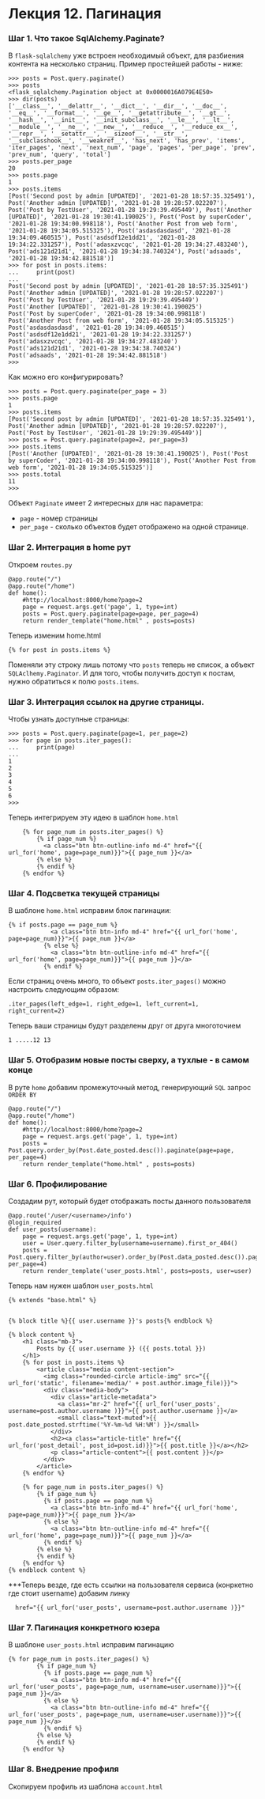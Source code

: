 # Лекция 12. Пагинация

### Шаг 1. Что такое SqlAlchemy.Paginate?
В ```flask-sqlalchemy``` уже встроен необходимый объект, для разбиения контента на несколько страниц.
Пример простейшей работы - ниже:

```
>>> posts = Post.query.paginate()
>>> posts
<flask_sqlalchemy.Pagination object at 0x0000016A079E4E50>
>>> dir(posts)
['__class__', '__delattr__', '__dict__', '__dir__', '__doc__', '__eq__', '__format__', '__ge__', '__getattribute__', '__gt__', '__hash__', '__init__', '__init_subclass__', '__le__', '__lt__', '__module__', '__ne__', '__new__', '__reduce__', '__reduce_ex__', '__repr__', '__setattr__', '__sizeof__', '__str__', '__subclasshook__', '__weakref__', 'has_next', 'has_prev', 'items', 'iter_pages', 'next', 'next_num', 'page', 'pages', 'per_page', 'prev', 'prev_num', 'query', 'total']
>>> posts.per_page
20
>>> posts.page
1
>>> posts.items
[Post('Second post by admin [UPDATED]', '2021-01-28 18:57:35.325491'), Post('Another admin [UPDATED]', '2021-01-28 19:28:57.022207'), Post('Post by TestUser', '2021-01-28 19:29:39.495449'), Post('Another [UPDATED]', '2021-01-28 19:30:41.190025'), Post('Post by superCoder', '2021-01-28 19:34:00.998118'), Post('Another Post from web form', '2021-01-28 19:34:05.515325'), Post('asdasdasdasd', '2021-01-28 19:34:09.460515'), Post('asdsdf12e1dd21', '2021-01-28 19:34:22.331257'), Post('adasxzvcqc', '2021-01-28 19:34:27.483240'), Post('ads121d21d1', '2021-01-28 19:34:38.740324'), Post('adsaads', '2021-01-28 19:34:42.881518')]
>>> for post in posts.items:
...     print(post)
...
Post('Second post by admin [UPDATED]', '2021-01-28 18:57:35.325491')
Post('Another admin [UPDATED]', '2021-01-28 19:28:57.022207')
Post('Post by TestUser', '2021-01-28 19:29:39.495449')
Post('Another [UPDATED]', '2021-01-28 19:30:41.190025')
Post('Post by superCoder', '2021-01-28 19:34:00.998118')
Post('Another Post from web form', '2021-01-28 19:34:05.515325')
Post('asdasdasdasd', '2021-01-28 19:34:09.460515')
Post('asdsdf12e1dd21', '2021-01-28 19:34:22.331257')
Post('adasxzvcqc', '2021-01-28 19:34:27.483240')
Post('ads121d21d1', '2021-01-28 19:34:38.740324')
Post('adsaads', '2021-01-28 19:34:42.881518')
>>>
```

Как можно его конфигурировать?
```
>>> posts = Post.query.paginate(per_page = 3)
>>> posts.page
1
>>> posts.items
[Post('Second post by admin [UPDATED]', '2021-01-28 18:57:35.325491'), Post('Another admin [UPDATED]', '2021-01-28 19:28:57.022207'), Post('Post by TestUser', '2021-01-28 19:29:39.495449')]
>>> posts = Post.query.paginate(page=2, per_page=3)
>>> posts.items
[Post('Another [UPDATED]', '2021-01-28 19:30:41.190025'), Post('Post by superCoder', '2021-01-28 19:34:00.998118'), Post('Another Post from web form', '2021-01-28 19:34:05.515325')]
>>> posts.total
11
>>>
```
Объект ```Paginate``` имеет 2 интересных для нас параметра:
* ```page``` - номер страницы
* ```per_page``` - сколько объектов будет отображено на одной странице.

### Шаг 2. Интеграция в home рут
Откроем ```routes.py```
```
@app.route("/")
@app.route("/home")
def home():
    #http://localhost:8000/home?page=2
    page = request.args.get('page', 1, type=int)
    posts = Post.query.paginate(page=page, per_page=4)
    return render_template("home.html" , posts=posts)
```
Теперь изменим home.html
```
{% for post in posts.items %}
```
Поменяли эту строку лишь потому что ```posts``` теперь не список, а объект ```SQLAclhemy.Paginator```. И для того, чтобы получить доступ к постам, нужно обратиться к полю ```posts.items```.

### Шаг 3. Интеграция ссылок на другие страницы.
Чтобы узнать доступные страницы:
```
>>> posts = Post.query.paginate(page=1, per_page=2)
>>> for page in posts.iter_pages():
...     print(page)
...
1
2
3
4
5
6
>>>
```

Теперь интегрируем эту идею в шаблон ```home.html```
```
    {% for page_num in posts.iter_pages() %}
        {% if page_num %}
          <a class="btn btn-outline-info md-4" href="{{ url_for('home', page=page_num)}}">{{ page_num }}</a>
        {% else %}
        {% endif %}
    {% endfor %}
```

### Шаг 4. Подсветка текущей страницы
В шаблоне ```home.html``` исправим блок пагинации:
```
{% if posts.page == page_num %}
            <a class="btn btn-info md-4" href="{{ url_for('home', page=page_num)}}">{{ page_num }}</a>
          {% else %}
            <a class="btn btn-outline-info md-4" href="{{ url_for('home', page=page_num)}}">{{ page_num }}</a>
          {% endif %}
```

Если страниц очень много, то объект ```posts.iter_pages()``` можно настроить следующим образом:
```
.iter_pages(left_edge=1, right_edge=1, left_current=1, right_current=2)
```
Теперь ваши страницы будут разделены друг от друга многоточием
```
1 .....12 13
```

### Шаг 5. Отобразим новые посты сверху, а тухлые - в самом конце
В руте ```home``` добавим промежуточный метод, генерирующий ```SQL``` запрос ```ORDER BY```

```
@app.route("/")
@app.route("/home")
def home():
    #http://localhost:8000/home?page=2
    page = request.args.get('page', 1, type=int)
    posts = Post.query.order_by(Post.date_posted.desc()).paginate(page=page, per_page=4)
    return render_template("home.html" , posts=posts)
```


### Шаг 6. Профилирование
Создадим рут, который будет отображать посты данного пользователя
```
@app.route('/user/<username>/info')
@login_required
def user_posts(username):
    page = request.args.get('page', 1, type=int)
    user = User.query.filter_by(username=username).first_or_404()
    posts = Post.query.filter_by(author=user).order_by(Post.data_posted.desc()).paginate(page=page, per_page=4)
    return render_template('user_posts.html', posts=posts, user=user)

```

Теперь нам нужен шаблон ```user_posts.html```
```
{% extends "base.html" %}


{% block title %}{{ user.username }}'s posts{% endblock %}

{% block content %}
    <h1 class="mb-3">
        Posts by {{ user.username }} ({{ posts.total }})
    </h1>
    {% for post in posts.items %}
        <article class="media content-section">
          <img class="rounded-circle article-img" src="{{ url_for('static', filename='media/' + post.author.image_file)}}">
          <div class="media-body">
            <div class="article-metadata">
              <a class="mr-2" href="{{ url_for('user_posts', username=post.author.username )}}">{{ post.author.username }}</a>
              <small class="text-muted">{{ post.date_posted.strftime('%Y-%m-%d %H:%M') }}</small>
            </div>
            <h2><a class="article-title" href="{{ url_for('post_detail', post_id=post.id)}}">{{ post.title }}</a></h2>
            <p class="article-content">{{ post.content }}</p>
          </div>
        </article>
    {% endfor %}

    {% for page_num in posts.iter_pages() %}
        {% if page_num %}
          {% if posts.page == page_num %}
            <a class="btn btn-info md-4" href="{{ url_for('home', page=page_num)}}">{{ page_num }}</a>
          {% else %}
            <a class="btn btn-outline-info md-4" href="{{ url_for('home', page=page_num)}}">{{ page_num }}</a>
          {% endif %}
        {% else %}
        {% endif %}
    {% endfor %}
{% endblock content %}
```

***Теперь везде, где есть ссылки на пользователя сервиса (конркетно где стоит username) добавим  линку 
```
  href="{{ url_for('user_posts', username=post.author.username )}}"
```

### Шаг 7. Пагинация конкретного юзера
В шаблоне ```user_posts.html``` исправим пагинацию
```
{% for page_num in posts.iter_pages() %}
        {% if page_num %}
          {% if posts.page == page_num %}
            <a class="btn btn-info md-4" href="{{ url_for('user_posts', page=page_num, username=user.username)}}">{{ page_num }}</a>
          {% else %}
            <a class="btn btn-outline-info md-4" href="{{ url_for('user_posts', page=page_num, username=user.username)}}">{{ page_num }}</a>
          {% endif %}
        {% else %}
        {% endif %}
    {% endfor %}
```

### Шаг 8. Внедрение профиля
Скопируем профиль из шаблона ```account.html```
```
```